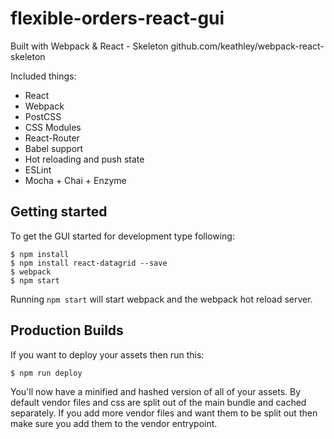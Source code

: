 # flexible-orders-react-gui



Built with  Webpack & React - Skeleton github.com/keathley/webpack-react-skeleton

Included things:

* React
* Webpack
* PostCSS
* CSS Modules
* React-Router
* Babel support
* Hot reloading and push state
* ESLint
* Mocha + Chai + Enzyme

## Getting started

To get the GUI started for development type following:

    $ npm install
    $ npm install react-datagrid --save
    $ webpack
    $ npm start

Running `npm start` will start webpack and the webpack hot reload server.

## Production Builds

If you want to deploy your assets then run this:

    $ npm run deploy

You'll now have a minified and hashed version of all of your assets.  By default vendor files and css are split out of the main bundle and cached separately.  If you add more vendor files and want them to be split out then make sure you add them to the vendor entrypoint.